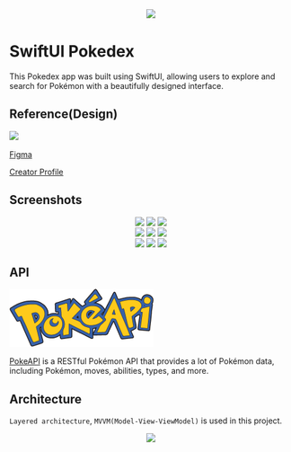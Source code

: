 
<div align="center">
    <img src="https://github.com/Origogi/Origogi/assets/35194820/9e949040-9ce2-43dc-a68d-19e0eccea54e">
</a>
</div>

# SwiftUI Pokedex

This Pokedex app was built using SwiftUI, allowing users to explore and search for Pokémon with a beautifully designed interface.

## Reference(Design)

<div>
<img src="https://github.com/Origogi/leetcode/assets/35194820/874ee8bb-336c-4278-aa52-5c6f3b578e56" width="30%">
</a>
</div>

[Figma](https://www.figma.com/community/file/1202971127473077147)

[Creator Profile](https://www.linkedin.com/in/junior-saraiva/)

## Screenshots

<div align="center">
    <img src="https://github.com/Origogi/ios-swiftui-pokedex/assets/35194820/06f9c332-e696-4bd6-89a7-263a15f44d2e" width="25%">
    <img src="https://github.com/Origogi/ios-swiftui-pokedex/assets/35194820/17d6d728-4e28-42ea-aff7-8a358d4da1c5" width="25%">
    <img src="https://github.com/Origogi/ios-swiftui-pokedex/assets/35194820/2d9cde3f-7329-4f99-b96b-2e36958b30a7" width="25%">
</a>
</div>
<div align="center">
    <img src="https://github.com/Origogi/ios-swiftui-pokedex/assets/35194820/c77378a7-3058-4385-ab7a-6d62ef2dcb78" width="25%">
    <img src="https://github.com/Origogi/Origogi/assets/35194820/8b55fb8a-0236-4108-a70f-c73c948aaa76" width="25%">
    <img src="https://github.com/Origogi/Origogi/assets/35194820/4a702d0e-380d-4fff-941d-bcb11876377c" width="25%">
</a>
</div>
<div align="center">
    <img src="https://github.com/Origogi/Origogi/assets/35194820/906c3a3e-4c29-4c83-9acc-b7ba380f679f" width="25%">
    <img src="https://github.com/Origogi/Origogi/assets/35194820/207e6dc9-7399-4b92-a2c6-405bd243ab40" width="25%">
    <img src="https://github.com/Origogi/ios-swiftui-pokedex/assets/35194820/99d6dc55-386b-4465-ba6c-45ab66c7ea9c" width="25%">
</a>
</div>

## API

![](https://raw.githubusercontent.com/PokeAPI/media/master/logo/pokeapi_256.png)

[PokeAPI](https://pokeapi.co/) is a RESTful Pokémon API that provides a lot of Pokémon data, including Pokémon, moves, abilities, types, and more.

## Architecture

`Layered architecture`, `MVVM(Model-View-ViewModel)` is used in this project.

<div align="center">
    <img src="https://github.com/Origogi/Origogi/assets/35194820/7074b560-0972-4880-a591-de4b88e7996f" width="80%">

</a>
</div>

